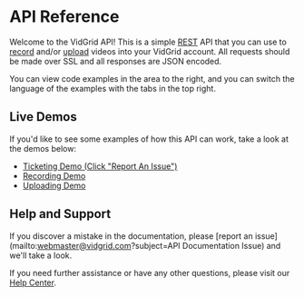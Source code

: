 # API Reference

Welcome to the VidGrid API! This is a simple [REST](https://en.wikipedia.org/wiki/Representational_state_transfer) API that you can use to [record](#recording-api) and/or [upload](#uploading-api) videos into your VidGrid account. All requests should be made over SSL and all responses are JSON encoded.

You can view code examples in the area to the right, and you can switch the language of the examples with the tabs in the top right.

## Live Demos

 If you'd like to see some examples of how this API can work, take a look at the demos below:

 * [Ticketing Demo (Click "Report An Issue")](https://ticketingdemo.azurewebsites.net/#/home)
 * [Recording Demo](https://app.vidgrid.com/demo/api/record)
 * [Uploading Demo](https://app.vidgrid.com/demo/api/upload)

## Help and Support

If you discover a mistake in the documentation, please [report an issue](mailto:webmaster@vidgrid.com?subject=API Documentation Issue) and we'll take a look.

If you need further assistance or have any other questions, please visit our [Help Center](https://help.vidgrid.com).